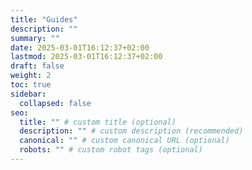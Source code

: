 ```yaml
---
title: "Guides"
description: ""
summary: ""
date: 2025-03-01T16:12:37+02:00
lastmod: 2025-03-01T16:12:37+02:00
draft: false
weight: 2
toc: true
sidebar:
  collapsed: false
seo:
  title: "" # custom title (optional)
  description: "" # custom description (recommended)
  canonical: "" # custom canonical URL (optional)
  robots: "" # custom robot tags (optional)
---
```


